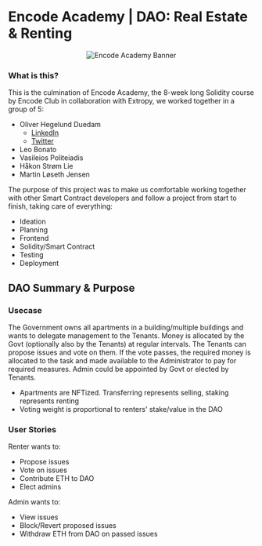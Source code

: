 # Encode Academy | DAO: Real Estate & Renting

<p align="center">
  <img src="https://miro.medium.com/max/1200/1*2oKn50rnX3Ddy6QSGHQg-A.jpeg" alt="Encode Academy Banner"/>
</p>

### What is this?
This is the culmination of Encode Academy, the 8-week long Solidity course by Encode Club in collaboration with Extropy, we worked together in a group of 5:
- Oliver Hegelund Duedam
  - [LinkedIn](https://www.linkedin.com/in/oliver-h-duedam/)
  - [Twitter](https://twitter.com/oliverhduedam)
- Leo Bonato
- Vasileios Politeiadis
- Håkon Strøm Lie
- Martin Løseth Jensen

The purpose of this project was to make us comfortable working together with other Smart Contract developers and follow a project from start to finish, taking care of everything:
- Ideation
- Planning
- Frontend
- Solidity/Smart Contract
- Testing
- Deployment

## DAO Summary & Purpose
### Usecase
The Government owns all apartments in a building/multiple buildings and wants to delegate management to the Tenants. Money is allocated by the Govt (optionally also by the Tenants) at regular intervals. The Tenants can propose issues and vote on them. If the vote passes, the required money is allocated to the task and made available to the Administrator to pay for required measures. Admin could be appointed by Govt or elected by Tenants.

- Apartments are NFTized. Transferring represents selling, staking represents renting
- Voting weight is proportional to renters' stake/value in the DAO

### User Stories
Renter wants to:
- Propose issues
- Vote on issues
- Contribute ETH to DAO
- Elect admins

Admin wants to:
- View issues
- Block/Revert proposed issues
- Withdraw ETH from DAO on passed issues
